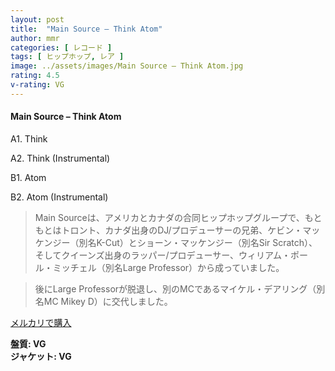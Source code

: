 ```yaml
---
layout: post
title:  "Main Source – Think Atom"
author: mmr
categories: [ レコード ]
tags: [ ヒップホップ, レア ]
image: ../assets/images/Main Source – Think Atom.jpg
rating: 4.5
v-rating: VG
---
```


#### Main Source – Think Atom

A1. Think

A2. Think (Instrumental)

B1. Atom

B2. Atom (Instrumental)

> Main Sourceは、アメリカとカナダの合同ヒップホップグループで、もともとはトロント、カナダ出身のDJ/プロデューサーの兄弟、ケビン・マッケンジー（別名K-Cut）とショーン・マッケンジー（別名Sir Scratch）、そしてクイーンズ出身のラッパー/プロデューサー、ウィリアム・ポール・ミッチェル（別名Large Professor）から成っていました。

> 後にLarge Professorが脱退し、別のMCであるマイケル・デアリング（別名MC Mikey D）に交代しました。

[メルカリで購入](https://jp.mercari.com/item/m60450715366)

<div class="mt-4 mb-4 d-flex align-items-center">
<strong class="mr-1">盤質: VG</strong>
</div>
<div class="mt-4 mb-4 d-flex align-items-center">
<strong class="mr-1">ジャケット: VG</strong>
</div>
